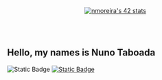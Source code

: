 <div id = "42" align = "center">
 <a href=""><img src="https://badge.mediaplus.ma/darkblue/nmoreira?1337Badge=off&UM6P=off" alt="nmoreira's 42 stats" /></a>
</div>

<br></br>
## Hello, my names is Nuno Taboada

<div id = "badge42">
 <img alt="Static Badge" src="https://img.shields.io/badge/Porto_%7C_Graduate-_?style=for-the-badge&logo=42&logoColor=gray&labelColor=black&color=gray">
	<a href="https://seame.space/">
  	<img alt="Static Badge" src="https://img.shields.io/badge/SEAME-_?style=for-the-badge&color=%2300FFA5">
	</a>
</div>


<!--
**nunotaboada/nunotaboada** is a ✨ _special_ ✨ repository because its `README.md` (this file) appears on your GitHub 
Here are some ideas to get you started:

- 🔭 I’m currently working on ...
- 🌱 I’m currently learning ...
- 👯 I’m looking to collaborate on ...
- 🤔 I’m looking for help with ...
- 💬 Ask me about ...
- 📫 How to reach me: ...
- 😄 Pronouns: ...
- ⚡ Fun fact: ...
-->
